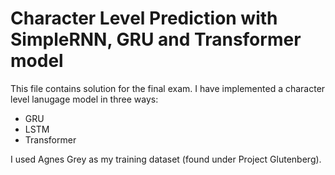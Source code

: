 # Character Level Prediction with SimpleRNN, GRU and Transformer model

This file contains solution for the final exam. I have implemented a character level lanugage model
in three ways:
- GRU
- LSTM
- Transformer

I used Agnes Grey as my training dataset (found under Project Glutenberg).